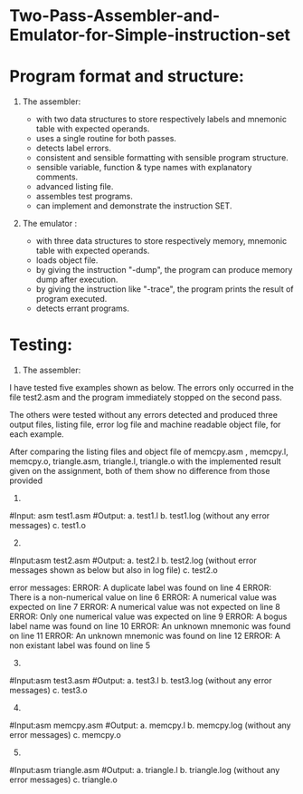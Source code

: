 # Two-Pass-Assembler-and-Emulator-for-Simple-instruction-set

Program format and structure:
=============================
1. The assembler:

    * with two data structures to store respectively labels and mnemonic table with expected operands.
    * uses a single routine for both passes.
    * detects label errors.
    * consistent and sensible formatting with sensible program structure. 
    * sensible variable, function & type names with explanatory comments.
    * advanced listing file.
    * assembles test programs.
    * can implement and demonstrate the instruction SET.

2. The emulator :

    * with three data structures to store respectively memory, mnemonic table with expected operands.
    * loads object file. 
    * by giving the instruction "-dump", the program can produce memory dump after execution.
    * by giving the instruction like "-trace", the program prints the result of program executed.
    * detects errant programs.

Testing:
=============================

1. The assembler:

I have tested  five examples shown as below. The errors only occurred in the file test2.asm and 
the program immediately stopped on the second pass. 

The others were tested without any errors detected and produced three output files, listing file, 
error log file and machine readable object file, for each example. 

After comparing the listing files and object file of memcpy.asm , memcpy.l, memcpy.o, triangle.asm, triangle.l, triangle.o 
with the implemented result given on the assignment, both of them show no difference 
from those provided
 

1)
#Input: asm test1.asm
#Output: 
a. test1.l 
b. test1.log (without any error messages)
c. test1.o

2)
#Input:asm test2.asm
#Output: 
a. test2.l 
b. test2.log (without error messages shown as below but also in log file)
c. test2.o

error messages:
ERROR: A duplicate label was found on line 4
ERROR: There is a non-numerical value on line 6
ERROR: A numerical value was expected on line 7
ERROR: A numerical value was not expected on line 8
ERROR: Only one numerical value was expected on line 9
ERROR: A bogus label name was found on line 10
ERROR: An unknown mnemonic was found on line 11
ERROR: An unknown mnemonic was found on line 12
ERROR: A non existant label was found on line 5

3)
#Input:asm test3.asm
#Output: 
a. test3.l 
b. test3.log (without any error messages)
c. test3.o


4)
#Input:asm memcpy.asm
#Output: 
a. memcpy.l 
b. memcpy.log (without any error messages)
c. memcpy.o

5)
#Input:asm triangle.asm
#Output: 
a. triangle.l 
b. triangle.log (without any error messages)
c. triangle.o
